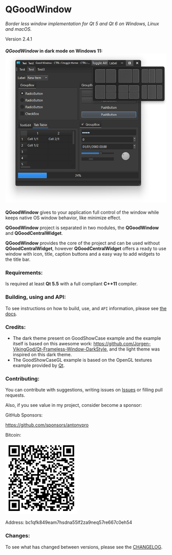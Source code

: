 # QGoodWindow

*Border less window implementation for Qt 5 and Qt 6 on Windows, Linux and macOS.*

Version 2.4.1

#### *QGoodWindow* in dark mode on Windows 11: ![](img/qgoodwindow.png)

**QGoodWindow** gives to your application full control of the window while keeps native OS window behavior, like minimize effect.

**QGoodWindow** project is separated in two modules, the  **QGoodWindow** and **QGoodCentralWidget**.

**QGoodWindow** provides the core of the project and can be used without **QGoodCentralWidget**, however **QGoodCentralWidget** offers a ready to use window with icon, title, caption buttons and a easy way to add widgets to the title bar.

### **Requirements:**

Is required at least **Qt 5.5** with a full compliant **C++11** compiler.

### **Building, using and API:**

To see instructions on how to build, use, and `API` information, please see [the docs](docs).

### **Credits:**

- The dark theme present on GoodShowCase example and the example itself is based on this awesome work: https://github.com/Jorgen-VikingGod/Qt-Frameless-Window-DarkStyle, and the light theme was inspired on this dark theme.
- The GoodShowCaseGL example is based on the OpenGL textures example provided by [Qt](https://doc.qt.io/qt-5/qtopengl-textures-example.html).

### **Contributing:**

You can contribute with suggestions, writing issues on [Issues](https://github.com/antonypro/QGoodWindow/issues) or filling pull requests.

Also, if you see value in my project, consider become a sponsor:

GitHub Sponsors:

https://github.com/sponsors/antonypro

Bitcoin:

![img/bitcoin-qrcode.png](img/bitcoin-qrcode.png)

Address: bc1qfk849eam7hsdna55lf2za9neq57re667c0eh54

### **Changes:**

To see what has changed between versions, please see the [CHANGELOG](CHANGELOG.md).
